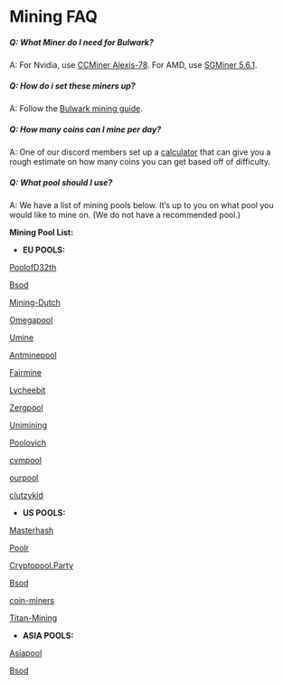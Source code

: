 # Mining FAQ

##### Q: What Miner do I need for Bulwark?

A: For Nvidia, use [CCMiner Alexis-78](http://ccminer.org/preview/ccminer-hsr-alexis-x86-cuda8.7z). For AMD, use [SGMiner 5.6.1](https://github.com/nicehash/sgminer/releases/tag/5.6.1).

##### Q: How do i set these miners up?

A: Follow the [Bulwark mining guide](https://bulwarkcrypto.com/bulwark-mining-guide).

##### Q: How many coins can I mine per day?

A: One of our discord members set up a [calculator](http://bulwarkcalc.online/) that can give you a rough estimate on how many coins you can get based off of difficulty.

##### Q: What pool should I use?

A: We have a list of mining pools below. It’s up to you on what pool you would like to mine on. (We do not have a recommended pool.)


**Mining Pool List:**

* **EU POOLS:**

[PoolofD32th](http://yiimp.poolofd32th.club/)

[Bsod](http://bsod.pw/)

[Mining-Dutch](https://mining-dutch.nl/)

[Omegapool](https://www.omegapool.cc/)

[Umine](https://umine.org/)

[Antminepool](http://antminepool.com/)

[Fairmine](https://fairmine.pro/)

[Lycheebit](https://www.lycheebit.com/)

[Zergpool](http://zergpool.com/)

[Unimining](https://www.unimining.net/)

[Poolovich](http://poolovich.pro/)

[cvmpool](https://cvmpool.pw/)

[ourpool](https://ourpool.net/)

[clutzykid](http://clutzykid.com/)

* **US POOLS:**

[Masterhash](https://pool.masterhash.us/)

[Poolr](https://poolr.io/)

[Cryptopool.Party](https://cryptopool.party/)

[Bsod](http://bsod.pw/)

[coin-miners](https://pool.coin-miners.info/)

[Titan-Mining](https://titan-mining.net/)

* **ASIA POOLS:**

[Asiapool](https://asiapool.trade/)

[Bsod](http://bsod.pw/)
